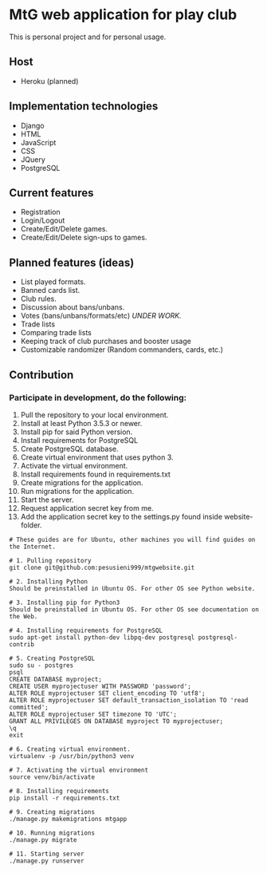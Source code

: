 # MtG web application for play club
This is personal project and for personal usage.

## Host
* Heroku (planned)

## Implementation technologies
* Django
* HTML
* JavaScript
* CSS
* JQuery
* PostgreSQL

## Current features
* Registration
* Login/Logout
* Create/Edit/Delete games.
* Create/Edit/Delete sign-ups to games.

## Planned features (ideas)
* List played formats.
* Banned cards list.
* Club rules.
* Discussion about bans/unbans.
* Votes (bans/unbans/formats/etc) *UNDER WORK.*
* Trade lists
* Comparing trade lists
* Keeping track of club purchases and booster usage
* Customizable randomizer (Random commanders, cards, etc.)

## Contribution
### Participate in development, do the following:
1. Pull the repository to your local environment.
2. Install at least Python 3.5.3 or newer.
3. Install pip for said Python version.
4. Install requirements for PostgreSQL
5. Create PostgreSQL database.
6. Create virtual environment that uses python 3.
7. Activate the virtual environment.
8. Install requirements found in requirements.txt
9. Create migrations for the application.
10. Run migrations for the application.
11. Start the server.
12. Request application secret key from me.
13. Add the application secret key to the settings.py found inside website-folder.

```shell
# These guides are for Ubuntu, other machines you will find guides on the Internet.

# 1. Pulling repository
git clone git@github.com:pesusieni999/mtgwebsite.git

# 2. Installing Python
Should be preinstalled in Ubuntu OS. For other OS see Python website.

# 3. Installing pip for Python3
Should be preinstalled in Ubuntu OS. For other OS see documentation on the Web.

# 4. Installing requirements for PostgreSQL
sudo apt-get install python-dev libpq-dev postgresql postgresql-contrib

# 5. Creating PostgreSQL
sudo su - postgres
psql
CREATE DATABASE myproject;
CREATE USER myprojectuser WITH PASSWORD 'password';
ALTER ROLE myprojectuser SET client_encoding TO 'utf8';
ALTER ROLE myprojectuser SET default_transaction_isolation TO 'read committed';
ALTER ROLE myprojectuser SET timezone TO 'UTC';
GRANT ALL PRIVILEGES ON DATABASE myproject TO myprojectuser;
\q
exit

# 6. Creating virtual environment.
virtualenv -p /usr/bin/python3 venv

# 7. Activating the virtual environment
source venv/bin/activate

# 8. Installing requirements
pip install -r requirements.txt

# 9. Creating migrations
./manage.py makemigrations mtgapp

# 10. Running migrations
./manage.py migrate

# 11. Starting server
./manage.py runserver
```
